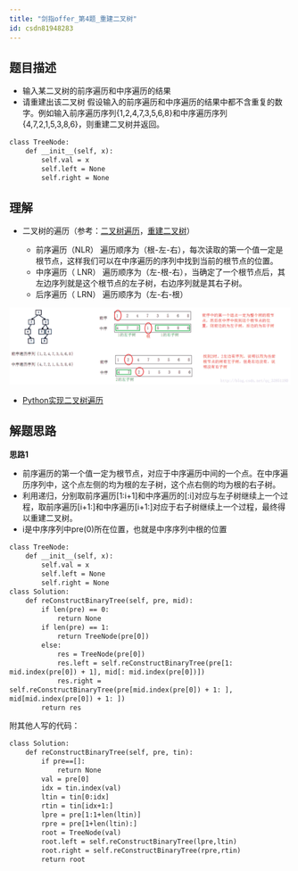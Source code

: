 ```yaml
---
title: "剑指offer_第4题_重建二叉树"
id: csdn81948283
---
```


## 题目描述

*   输入某二叉树的前序遍历和中序遍历的结果
*   请重建出该二叉树
    假设输入的前序遍历和中序遍历的结果中都不含重复的数字。例如输入前序遍历序列{1,2,4,7,3,5,6,8}和中序遍历序列{4,7,2,1,5,3,8,6}，则重建二叉树并返回。

```
class TreeNode:
    def __init__(self, x):
        self.val = x
        self.left = None
        self.right = None
```

## 理解

*   二叉树的遍历（参考：[二叉树遍历](https://baike.baidu.com/item/%E4%BA%8C%E5%8F%89%E6%A0%91%E9%81%8D%E5%8E%86/9796049?fr=aladdin)，[重建二叉树](https://blog.csdn.net/qq_33951180/article/details/72790549)）

    *   前序遍历（NLR）
        遍历顺序为（根-左-右），每次读取的第一个值一定是根节点，这样我们可以在中序遍历的序列中找到当前的根节点的位置。
    *   中序遍历（ LNR）
        遍历顺序为（左-根-右），当确定了一个根节点后，其左边序列就是这个根节点的左子树，右边序列就是其右子树。
    *   后序遍历（ LRN）
        遍历顺序为（左-右-根）

![](../img/d1b30747012547576ffba8b15c262d92.png)

*   [Python实现二叉树遍历](https://www.cnblogs.com/freeman818/p/7252041.html)

## 解题思路

**思路1**

*   前序遍历的第一个值一定为根节点，对应于中序遍历中间的一个点。在中序遍历序列中，这个点左侧的均为根的左子树，这个点右侧的均为根的右子树。
*   利用递归，分别取前序遍历[1:i+1]和中序遍历的[:i]对应与左子树继续上一个过程，取前序遍历[i+1:]和中序遍历[i+1:]对应于右子树继续上一个过程，最终得以重建二叉树。
*   i是中序序列中pre(0)所在位置，也就是中序序列中根的位置

```
class TreeNode:
    def __init__(self, x):
        self.val = x
        self.left = None
        self.right = None
class Solution:
    def reConstructBinaryTree(self, pre, mid):
        if len(pre) == 0:
            return None
        if len(pre) == 1:
            return TreeNode(pre[0])
        else:
            res = TreeNode(pre[0])
            res.left = self.reConstructBinaryTree(pre[1: mid.index(pre[0]) + 1], mid[: mid.index(pre[0])])
            res.right = self.reConstructBinaryTree(pre[mid.index(pre[0]) + 1: ], mid[mid.index(pre[0]) + 1: ])
        return res
```

附其他人写的代码：

```
class Solution:
    def reConstructBinaryTree(self, pre, tin):
        if pre==[]:
            return None
        val = pre[0]
        idx = tin.index(val)
        ltin = tin[0:idx]
        rtin = tin[idx+1:]
        lpre = pre[1:1+len(ltin)]
        rpre = pre[1+len(ltin):]
        root = TreeNode(val)
        root.left = self.reConstructBinaryTree(lpre,ltin)
        root.right = self.reConstructBinaryTree(rpre,rtin)
        return root
```